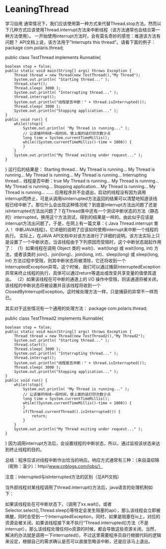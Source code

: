 # LeaningThread
学习自用
通常情况下，我们应该使用第一种方式来代替Thread.stop方法。然而以下几种方式应该使用Thread.interrupt方法来中断线程（该方法通常也会结合第一种方法使用）。
一开始使用interrupt方法时，会有莫名奇妙的感觉：难道该方法有问题？
API文档上说，该方法用于"Interrupts this thread"。请看下面的例子：
package com.polaris.thread; 
 
public class TestThread implements Runnable{ 
 
    boolean stop = false; 
    public static void main(String[] args) throws Exception { 
        Thread thread = new Thread(new TestThread(),"My Thread"); 
        System.out.println( "Starting thread..." ); 
        thread.start(); 
        Thread.sleep( 3000 ); 
        System.out.println( "Interrupting thread..." ); 
        thread.interrupt(); 
        System.out.println("线程是否中断：" + thread.isInterrupted()); 
        Thread.sleep( 3000 ); 
        System.out.println("Stopping application..." ); 
    } 
    public void run() { 
        while(!stop){ 
            System.out.println( "My Thread is running..." ); 
            // 让该循环持续一段时间，使上面的话打印次数少点 
            long time = System.currentTimeMillis(); 
            while((System.currentTimeMillis()-time < 1000)) { 
            } 
        } 
        System.out.println("My Thread exiting under request..." ); 
    } 
} 
运行后的结果是：
Starting thread...
My Thread is running...
My Thread is running...
My Thread is running...
My Thread is running...
Interrupting thread...
线程是否中断：true
My Thread is running...
My Thread is running...
My Thread is running...
Stopping application...
My Thread is running...
My Thread is running...
……
应用程序并不会退出，启动的线程没有因为调用interrupt而终止，可是从调用isInterrupted方法返回的结果可以清楚地知道该线程已经中断了。那位什么会出现这种情况呢？到底是interrupt方法出问题了还是isInterrupted方法出问题了？在Thread类中还有一个测试中断状态的方法（静态的）interrupted，换用这个方法测试，得到的结果是一样的。由此似乎应该是interrupt方法出问题了。于是，在网上有一篇文章：《 Java Thread.interrupt 害人！ 中断JAVA线程》，它详细的说明了应该如何使用interrupt来中断一个线程的执行。
实际上，在JAVA API文档中对该方法进行了详细的说明。该方法实际上只是设置了一个中断状态，当该线程由于下列原因而受阻时，这个中断状态就起作用了：
（1）如果线程在调用 Object 类的 wait()、wait(long) 或 wait(long, int) 方法，或者该类的 join()、join(long)、join(long, int)、sleep(long) 或 sleep(long, int) 方法过程中受阻，则其中断状态将被清除，它还将收到一个InterruptedException异常。这个时候，我们可以通过捕获InterruptedException异常来终止线程的执行，具体可以通过return等退出或改变共享变量的值使其退出。
（2）如果该线程在可中断的通道上的 I/O 操作中受阻，则该通道将被关闭，该线程的中断状态将被设置并且该线程将收到一个 ClosedByInterruptException。这时候处理方法一样，只是捕获的异常不一样而已。
 
其实对于这些情况有一个通用的处理方法：
package com.polaris.thread; 
 
public class TestThread2 implements Runnable{ 
 
    boolean stop = false; 
    public static void main(String[] args) throws Exception { 
        Thread thread = new Thread(new TestThread2(),"My Thread2"); 
        System.out.println( "Starting thread..." ); 
        thread.start(); 
        Thread.sleep( 3000 ); 
        System.out.println( "Interrupting thread..." ); 
        thread.interrupt(); 
        System.out.println("线程是否中断：" + thread.isInterrupted()); 
        Thread.sleep( 3000 ); 
        System.out.println("Stopping application..." ); 
    } 
    public void run() { 
        while(!stop){ 
            System.out.println( "My Thread is running..." ); 
            // 让该循环持续一段时间，使上面的话打印次数少点 
            long time = System.currentTimeMillis(); 
            while((System.currentTimeMillis()-time < 1000)) { 
            } 
            if(Thread.currentThread().isInterrupted()) { 
                return; 
            } 
        } 
        System.out.println("My Thread exiting under request..." ); 
    } 
} 
因为调用interrupt方法后，会设置线程的中断状态，所以，通过监视该状态来达到终止线程的目的。
 
总结：程序应该对线程中断作出恰当的响应。响应方式通常有三种：（来自温绍锦（昵称：温少）：http//www.cnblogs.com/jobs/）

注意：interrupted与isInterrupted方法的区别（见API文档）

当外部线程对某线程调用了thread.interrupt()方法后，java语言的处理机制如下：	

如果该线程处在可中断状态下，（调用了xx.wait()，或者Selector.select(),Thread.sleep()等特定会发生阻塞的api），那么该线程会立即被唤醒，同时会受到一个InterruptedException，同时，如果是阻塞在io上，对应的资源会被关闭。如果该线程接下来不执行“Thread.interrupted()方法（不是interrupt），那么该线程处理任何io资源的时候，都会导致这些资源关闭。当然，解决的办法就是调用一下interrupted()，不过这里需要程序员自行根据代码的逻辑来设定，根据自己的需求确认是否可以直接忽略该中断，还是应该马上退出。
